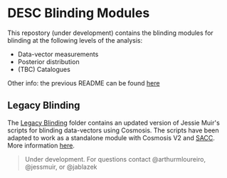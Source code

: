 # DESC Blinding Modules
This repostory (under development) contains the blinding modules for blinding at the following levels of the analysis:
- Data-vector measurements
- Posterior distribution
- (TBC) Catalogues

Other info: the previous README can be found [here](bckp_README.md)

## Legacy Blinding
The [Legacy Blinding](legacy_blinding/) folder contains an updated version of Jessie Muir's scripts for blinding data-vectors using Cosmosis. The scripts have been adapted to work as a standalone module with Cosmosis V2 and [SACC](https://sacc.readthedocs.io/en/latest/). More information [here](legacy_blinding/README.md).

> Under development. For questions contact @arthurmloureiro, @jessmuir, or @jablazek
